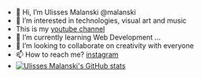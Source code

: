 - 👋 Hi, I’m Ulisses Malanski @malanski
- 👀 I’m interested in technologies, visual art and music 
- This is my [youtube channel](https://www.youtube.com/channel/UCMO8be295Zay2OajfewJpMA)
- 🌱 I’m currently learning Web Development ...
- 💞️ I’m looking to collaborate on creativity with everyone 
- 📫 How to reach me? [instagram](https://www.instagram.com/ulissesmalanski_tattoo/)
- [![Ulisses Malanski's GitHub stats](https://github-readme-stats.vercel.app/api?username=malanski)](https://github.com/malanski/github-readme-stats)

<!---
malanski/malanski is a ✨ special ✨ repository because its `README.md` (this file) appears on your GitHub profile.
You can click the Preview link to take a look at your changes.
--->
